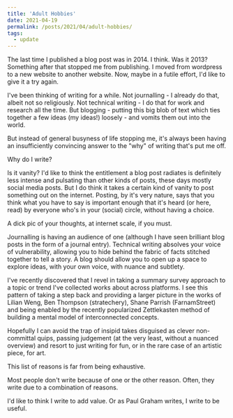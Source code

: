 ```yaml
---
title: 'Adult Hobbies'
date: 2021-04-19
permalink: /posts/2021/04/adult-hobbies/
tags:
  - update
---
```


The last time I published a blog post was in 2014. I think. Was it 2013? Something after that stopped me from publishing. I moved from wordpress to a new website to another website. Now, maybe in a futile effort, I'd like to give it a try again. 

I've been thinking of writing for a while. Not journalling - I already do that, albeit not so religiously. Not technical writing - I do that for work and research all the time. But blogging - putting this big blob of text which ties together a few ideas (my ideas!) loosely - and vomits them out into the world. 

But instead of general busyness of life stopping me, it's always been having an insufficiently convincing answer to the "why" of writing that's put me off. 

Why do I write? 

Is it vanity? I'd like to think the entitlement a blog post radiates is definitely less intense and pulsating than other kinds of posts, these days mostly social media posts. But I do think it takes a certain kind of vanity to post something out on the internet. Posting, by it's very nature, says that you think what you have to say is important enough that it's heard (or here, read) by everyone who's in your (social) circle, without having a choice. 

A dick pic of your thoughts, at internet scale, if you must.

Journalling is having an audience of one (although I have seen brilliant blog posts in the form of a journal entry). Technical writing absolves your voice of vulnerability, allowing you to hide behind the fabric of facts stitched together to tell a story. A blog should allow you to open up a space to explore ideas, with your own voice, with nuance and subtlety. 

I've recently discovered that I revel in taking a summary survey approach to a topic or trend I've collected works about across platforms. I see this pattern of taking a step back and providing a larger picture in the works of Lilian Weng, Ben Thompson (stratechery), Shane Parrish (FarnamStreet) and being enabled by the recently popularized Zettlekasten method of building a mental model of interconnected concepts. 

Hopefully I can avoid the trap of insipid takes disguised as clever non-committal quips, passing judgement (at the very least, without a nuanced overview) and resort to just writing for fun, or in the rare case of an artistic piece, for art.

This list of reasons is far from being exhaustive. 

Most people don't write because of one or the other reason. Often, they write due to a combination of reasons. 

I'd like to think I write to add value. Or as Paul Graham writes, I write to be useful.